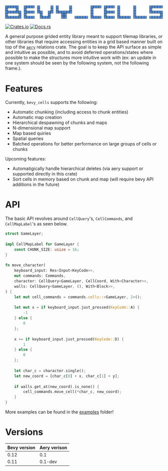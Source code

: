 ![bevy_cells](assets/logo.png)

[![Crates.io](https://img.shields.io/crates/v/bevy_cells)](https://crates.io/crates/bevy_cells)
[![Docs.rs](https://img.shields.io/docsrs/bevy_cells)](https://docs.rs/bevy_cells/latest/bevy_cells/)

A general purpose grided entity library meant to support tilemap libraries, or other libraries that require accessing entities in a grid based manner built on top of the [`aery`](https://github.com/iiYese/aery) relations crate.  The goal is to keep the API surface as simple and intuitive as possible, and to avoid deferred operations/states where possible to make the structures more intuitive work with (ex: an update in one system should be seen by the following system, not the following frame.). 

# Features

Currently, `bevy_cells` supports the following:
* Automatic chunking (including access to chunk entities)
* Automatic map creation
* Hierarchical despawning of chunks and maps
* N-dimensional map support
* Map based quiries
* Spatial queries
* Batched operations for better performance on large groups of cells or chunks

Upcoming features:
* Automatigically handle hierarchical deletes (via aery support or supported directly in this crate)
* Sort cells in memory based on chunk and map (will require bevy API additions in the future)

# API

The basic API revolves around `CellQuery`'s, `CellCommands`, and `CellMapLabel`'s as seen below.

```rust
struct GameLayer;

impl CellMapLabel for GameLayer {
    const CHUNK_SIZE: usize = 16;
}

fn move_character(
    keyboard_input: Res<Input<KeyCode>>,
    mut commands: Commands,
    character: CellQuery<GameLayer, CellCoord, With<Character>>,
    walls: CellQuery<GameLayer, (), With<Block>>,
) {
    let mut cell_commands = commands.cells::<GameLayer, 2>();

    let mut x = if keyboard_input.just_pressed(KeyCode::A) {
        -1
    } else {
        0
    };

    x += if keyboard_input.just_pressed(KeyCode::D) {
        1
    } else {
        0
    };

    let char_c = character.single();
    let new_coord = [char_c[0] + x, char_c[1] + y];

    if walls.get_at(new_coord).is_none() {
        cell_commands.move_cell(*char_c, new_coord);
    }
}
```

More examples can be found in the [examples](/examples) folder!


# Versions

| Bevy version | Aery verison |
|--------------|--------------|
| 0.12         | 0.1          |
| 0.11         | 0.1-dev      |